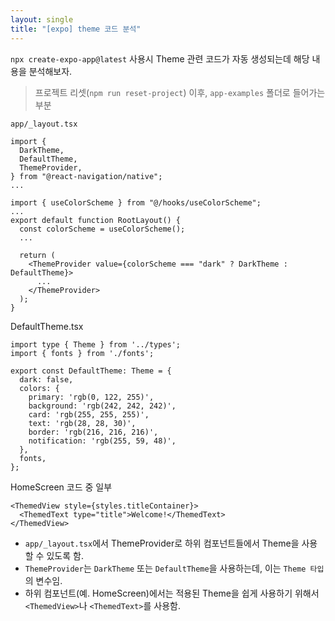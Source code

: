 ```yaml
---
layout: single
title: "[expo] theme 코드 분석"
---
```


`npx create-expo-app@latest` 사용시 Theme 관련 코드가 자동 생성되는데 해당 내용을 분석해보자.

> 프로젝트 리셋(`npm run reset-project`) 이후, `app-examples` 폴더로 들어가는 부분

`app/_layout.tsx`
```tsx
import {
  DarkTheme,
  DefaultTheme,
  ThemeProvider,
} from "@react-navigation/native";
...

import { useColorScheme } from "@/hooks/useColorScheme";
...
export default function RootLayout() {
  const colorScheme = useColorScheme();
  ...

  return (
    <ThemeProvider value={colorScheme === "dark" ? DarkTheme : DefaultTheme}>
      ...
    </ThemeProvider>
  );
}
```

DefaultTheme.tsx
```tsx
import type { Theme } from '../types';
import { fonts } from './fonts';

export const DefaultTheme: Theme = {
  dark: false,
  colors: {
    primary: 'rgb(0, 122, 255)',
    background: 'rgb(242, 242, 242)',
    card: 'rgb(255, 255, 255)',
    text: 'rgb(28, 28, 30)',
    border: 'rgb(216, 216, 216)',
    notification: 'rgb(255, 59, 48)',
  },
  fonts,
};
```

HomeScreen 코드 중 일부
```tsx
<ThemedView style={styles.titleContainer}>
  <ThemedText type="title">Welcome!</ThemedText>
</ThemedView>
```

- `app/_layout.tsx`에서 ThemeProvider로 하위 컴포넌트들에서 Theme을 사용할 수 있도록 함.
- `ThemeProvider`는 `DarkTheme` 또는 `DefaultTheme`을 사용하는데, 이는 `Theme 타입`의 변수임.
- 하위 컴포넌트(예. HomeScreen)에서는 적용된 Theme을 쉽게 사용하기 위해서 `<ThemedView>`나 `<ThemedText>`를 사용함.
